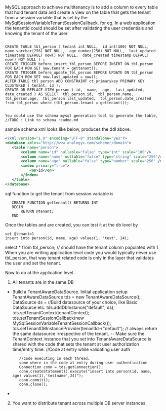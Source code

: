 MySQL approach to achieve multitenancy is to add a column to every table that hold tenant data and create a view on the table that gets the tenant from a session variable that is set by the MySqlSessionVariableTenantSessionCallback.
 for eg. In a web application the tenantId could should be set after validating the user credentials and knowing the tenant of the user.
 ```
 
 CREATE TABLE tbl_person ( tenant int NULL,  id int(100) NOT NULL,  name varchar(256) NOT NULL,  age number(256) NOT NULL,  last_updated timestamp DEFAULT now() NOT NULL,  date_created timestamp DEFAULT now() NOT NULL ) ;
CREATE TRIGGER before_insert_tbl_person BEFORE INSERT ON tbl_person FOR EACH ROW SET new.tenant = gettenant();
CREATE TRIGGER before_update_tbl_person BEFORE UPDATE ON tbl_person FOR EACH ROW SET new.last_updated = now();
ALTER TABLE tbl_person ADD CONSTRAINT ct_primarykey PRIMARY KEY CLUSTERED ( tenant, id );
CREATE OR REPLACE VIEW person ( id,  name,  age,  last_updated,  date_created ) AS SELECT  tbl_person.id,  tbl_person.name,  tbl_person.age,  tbl_person.last_updated,  tbl_person.date_created from tbl_person where (tbl_person.tenant = gettenant());
 
 
 You could use the schema mysql generation tool to generate the table, 
 //TODO : Link to schema readme.md
 ```
 sample schema xml looks like below, produces the ddl above.
 ```xml
<?xml version="1.0" encoding="UTF-8" standalone="yes"?>
<database xmlns="http://www.analogyx.com/schemer/domain">
	<table name="person">
		<column name="id" nullable="false" type="int" scale="100"/>
		<column name="name" nullable="false" type="string" scale="256"/>
		<column name="age" nullable="false" type="number" scale="256" />
		<index primary="true">
			<on>id</on>
		</index>
	</table>
</database>
```	

 
 sql function to get the tenant from session variable is 
 ```
 	CREATE FUNCTION gettenant() RETURNS INT 
	BEGIN
		RETURN @tenant;
	END
 ```
 
 Once the tables and  are created, you can test it at the db level by 
 ```
 set @tenant=1
 insert into person(id, name, age) values(1, 'test', 24);
 ```
 select * from tbl_person; // should have the tenant column populated with 1.
 When you are writing application level code you would typically never use tbl_person, that way tenant related code is only in the layer that validates the user and set the tenant.
 
 Now to do at the application level..
 
 1. All tenants are in the same DB
  - Build a TenantAwareDataSource.
  		Initial application setup
  		TenantAwareDataSource tds = new TenantAwareDataSource();
  		DataSource ds = //Build datasource of your choice, like Basic DataSource etc.
  		tds.addDbInstance("default", ds);
  		tds.setTenantContext(tenantContext);
		tds.setTenantSessionCallback(new MySqlSessionVariableTenantSessionCallback());
		tds.setTenantDBInstanceProvider(tenantId->"default"); // always return the same datasource irrespective of the tenant.
	 -- Make sure the TenantContext instance that you set into TenantAwareDataSource is shared with the code that sets the tenant at user authorization time/entry time.
	 //Code at entry while validating user auth
	 ```	tenantContext.set(1);
		//Code executing in each thread.
		some where in the code at entry during user authentication
		Connection conn = tds.getConnection();
		conn.createStatement().execute("insert into person(id, name, age) values(1),'testname',24)");
		conn.commit();
		conn.close();
	```	
  		
  - 
  
 2. You want to distribute tenant across multiple DB server instances
 
